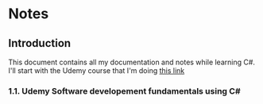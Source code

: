 # Notes

## Introduction
This document contains all my documentation and notes while learning C#. I'll start with the Udemy course that I'm doing [this link](https://www.udemy.com/course/98-361-software-development-fundamentals-using-c-sharp/learn/lecture/24615384#overview)

### 1.1. Udemy Software developement fundamentals using C#

